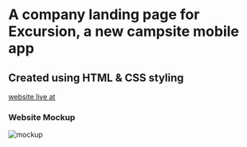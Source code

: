 # A company landing page for Excursion, a new campsite mobile app
## Created using HTML & CSS styling
[website live at](https://jaythomasv29.github.io/excursion/)

### Website Mockup
![mockup]('./resources/excursion_redline.png')